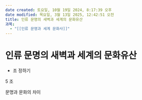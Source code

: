 ```yaml
---
date created: 토요일, 10월 19일 2024, 8:17:39 오후
date modified: 목요일, 3월 13일 2025, 12:42:51 오전
title: 인류 문명의 새벽과 세계의 문화유산
과목:
  - "[[인류 문명과 세계 문화사]]"
---
```


# 인류 문명의 새벽과 세계의 문화유산

- 조 정하기

5 조

문명과 문화의 차이
